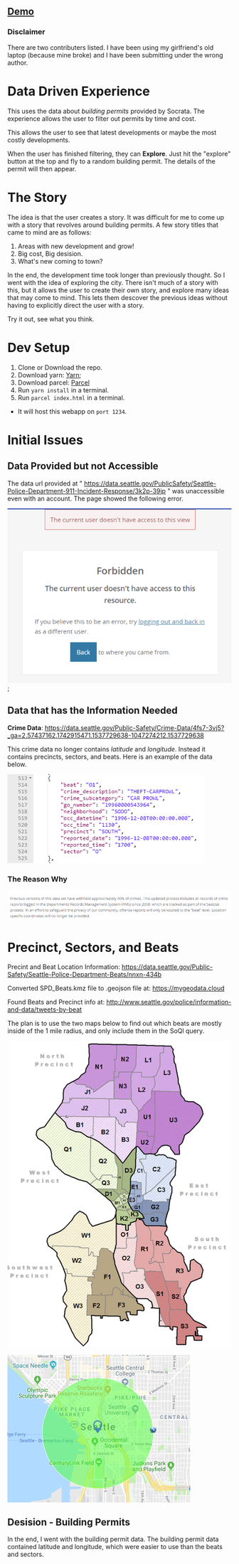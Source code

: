 

## [Demo](http://socrata.ciciliostudio.com/)

### Disclaimer

There are two contributers listed. I have been using my girlfriend's old laptop (because mine broke) and I have been submitting under the wrong author.

# Data Driven Experience

This uses the data about _building permits_ provided by Socrata. The experience allows the user to filter out permits by time and cost. 


This allows the user to see that latest developments or maybe the most costly developments.


When the user has finished filtering, they can **Explore**. Just hit the "explore" button at the top and fly to a random building permit. The details of the permit will then appear.

# The Story

The idea is that the user creates a story. It was difficult for me to come up with a story that revolves around building permits. A few story titles that came to mind are as follows:

1. Areas with new development and grow!
2. Big cost, Big desision.
3. What's new coming to town?

In the end, the development time took longer than previously thought. So I went with the idea of exploring the city. There isn't much of a story with this, but it allows the user to create their own story, and explore many ideas that may come to mind. This lets them descover the previous ideas without having to explicitly direct the user with a story.

Try it out, see what you think.

# Dev Setup

1) Clone or Download the repo.
1) Download yarn: [Yarn](https://yarnpkg.com/en/);
1) Download parcel: [Parcel](https://parceljs.org/)
1) Run `yarn install` in a terminal.
1) Run `parcel index.html` in a terminal.

* It will host this webapp on `port 1234`.


# Initial Issues

## Data Provided but not Accessible

The data url provided at " https://data.seattle.gov/PublicSafety/Seattle-Police-Department-911-Incident-Response/3k2p-39jp
" was unaccessible even with an account. The page showed the following error.

![readme_images](./readme_images/forbidden_access.png);


## Data that has the Information Needed

**Crime Data**: https://data.seattle.gov/Public-Safety/Crime-Data/4fs7-3vj5?_ga=2.57437162.1742915471.1537729638-1047274212.1537729638


This crime data no longer contains _latitude_ and _longitude_. Instead it contains precincts, sectors, and beats. Here is an example of the data below.

![Crime API Example](./readme_images/crime_api_example.png)

### The Reason Why

![Why Beats, Sectors, and Precincts](./readme_images/beat_level.png)

# Precinct, Sectors, and Beats


Precint and Beat Location Information: https://data.seattle.gov/Public-Safety/Seattle-Police-Department-Beats/nnxn-434b




Converted SPD_Beats.kmz file to .geojson file at:
https://mygeodata.cloud


Found Beats and Precinct info at: http://www.seattle.gov/police/information-and-data/tweets-by-beat


The plan is to use the two maps below to find out which beats are mostly inside of the 1 mile radius, and only include them in the SoQl query.

![Precinct, Sector, and Beats Detailed Image](./readme_images/beats_sectors_precincts.png)


![One Mile Radius](./readme_images/1_mile_radius.png)



## Desision - Building Permits

In the end, I went with the building permit data. The building permit data contained latitude and longitude, which were easier to use than the beats and sectors.